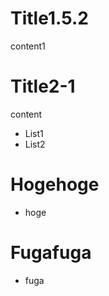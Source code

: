 # Title1.5.2

content1

# Title2-1

content

- List1
- List2

# Hogehoge

- hoge

# Fugafuga

- fuga
